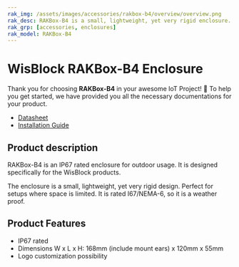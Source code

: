 ```yaml
---
rak_img: /assets/images/accessories/rakbox-b4/overview/overview.png
rak_desc: RAKBox-B4 is a small, lightweight, yet very rigid enclosure.  It is IP67 rated enclosure for outdoor usage
rak_grp: [accessories, enclosures]
rak_model: RAKBox-B4
---
```


# WisBlock RAKBox-B4 Enclosure

Thank you for choosing **RAKBox-B4** in your awesome IoT Project! 🎉 To help you get started, we have provided you all the necessary documentations for your product.

- [Datasheet](../Datasheet/)
- [Installation Guide](../Installation/)

## Product description
RAKBox-B4 is an IP67 rated enclosure for outdoor usage. It is designed specifically for the WisBlock products.

The enclosure is a small, lightweight, yet very rigid design. Perfect for setups where space is limited. It is rated I67/NEMA-6, so it is a weather proof.

## Product Features

- IP67 rated
- Dimensions W x L x H: 168mm (include mount ears) x 120mm x 55mm
- Logo customization possibility
